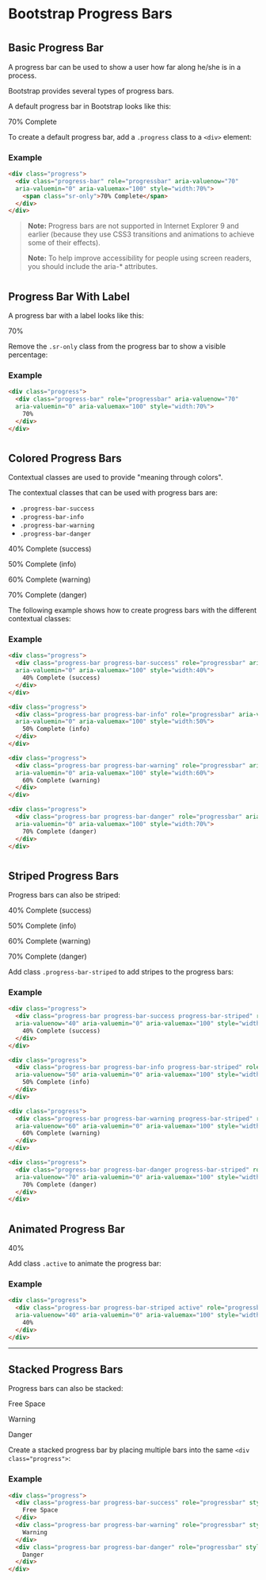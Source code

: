 Bootstrap Progress Bars
====================

#  

#  

Basic Progress Bar
------------------

A progress bar can be used to show a user how far along he/she is in a process.

Bootstrap provides several types of progress bars.

A default progress bar in Bootstrap looks like this:

70% Complete

To create a default progress bar, add a `.progress` class to a `<div>` element:

### Example

``` html
<div class="progress">
  <div class="progress-bar" role="progressbar" aria-valuenow="70"
  aria-valuemin="0" aria-valuemax="100" style="width:70%">
    <span class="sr-only">70% Complete</span>
  </div>
</div>
```

>
> **Note:** Progress bars are not supported in Internet Explorer 9 and earlier (because they use CSS3 transitions and animations to achieve some of their effects).
> 
> **Note:** To help improve accessibility for people using screen readers, you should include the aria-* attributes.

# 

Progress Bar With Label
-----------------------

A progress bar with a label looks like this:

70%

Remove the `.sr-only` class from the progress bar to show a visible percentage:

### Example

``` html
<div class="progress">
  <div class="progress-bar" role="progressbar" aria-valuenow="70"
  aria-valuemin="0" aria-valuemax="100" style="width:70%">
    70%
  </div>
</div>
```

#  

#  

Colored Progress Bars
---------------------

Contextual classes are used to provide "meaning through colors".

The contextual classes that can be used with progress bars are:

-   `.progress-bar-success`
-   `.progress-bar-info`
-   `.progress-bar-warning`
-   `.progress-bar-danger`

40% Complete (success)

50% Complete (info)

60% Complete (warning)

70% Complete (danger)

The following example shows how to create progress bars with the different contextual classes:

### Example

``` html
<div class="progress">
  <div class="progress-bar progress-bar-success" role="progressbar" aria-valuenow="40"
  aria-valuemin="0" aria-valuemax="100" style="width:40%">
    40% Complete (success)
  </div>
</div>

<div class="progress">
  <div class="progress-bar progress-bar-info" role="progressbar" aria-valuenow="50"
  aria-valuemin="0" aria-valuemax="100" style="width:50%">
    50% Complete (info)
  </div>
</div>

<div class="progress">
  <div class="progress-bar progress-bar-warning" role="progressbar" aria-valuenow="60"
  aria-valuemin="0" aria-valuemax="100" style="width:60%">
    60% Complete (warning)
  </div>
</div>

<div class="progress">
  <div class="progress-bar progress-bar-danger" role="progressbar" aria-valuenow="70"
  aria-valuemin="0" aria-valuemax="100" style="width:70%">
    70% Complete (danger)
  </div>
</div>
```

# 

Striped Progress Bars
---------------------

Progress bars can also be striped:

40% Complete (success)

50% Complete (info)

60% Complete (warning)

70% Complete (danger)

Add class `.progress-bar-striped` to add stripes to the progress bars:

### Example

``` html
<div class="progress">
  <div class="progress-bar progress-bar-success progress-bar-striped" role="progressbar"
  aria-valuenow="40" aria-valuemin="0" aria-valuemax="100" style="width:40%">
    40% Complete (success)
  </div>
</div>

<div class="progress">
  <div class="progress-bar progress-bar-info progress-bar-striped" role="progressbar"
  aria-valuenow="50" aria-valuemin="0" aria-valuemax="100" style="width:50%">
    50% Complete (info)
  </div>
</div>

<div class="progress">
  <div class="progress-bar progress-bar-warning progress-bar-striped" role="progressbar"
  aria-valuenow="60" aria-valuemin="0" aria-valuemax="100" style="width:60%">
    60% Complete (warning)
  </div>
</div>

<div class="progress">
  <div class="progress-bar progress-bar-danger progress-bar-striped" role="progressbar"
  aria-valuenow="70" aria-valuemin="0" aria-valuemax="100" style="width:70%">
    70% Complete (danger)
  </div>
</div>
```

# 

Animated Progress Bar
---------------------

40%

Add class `.active` to animate the progress bar:

### Example

``` html
<div class="progress">
  <div class="progress-bar progress-bar-striped active" role="progressbar"
  aria-valuenow="40" aria-valuemin="0" aria-valuemax="100" style="width:40%">
    40%
  </div>
</div>
```

* * * * *

Stacked Progress Bars
---------------------

Progress bars can also be stacked:

Free Space

Warning

Danger

Create a stacked progress bar by placing multiple bars into the same `<div class="progress">`:

### Example

``` html
<div class="progress">
  <div class="progress-bar progress-bar-success" role="progressbar" style="width:40%">
    Free Space
  </div>
  <div class="progress-bar progress-bar-warning" role="progressbar" style="width:10%">
    Warning
  </div>
  <div class="progress-bar progress-bar-danger" role="progressbar" style="width:20%">
    Danger
  </div>
</div>
```